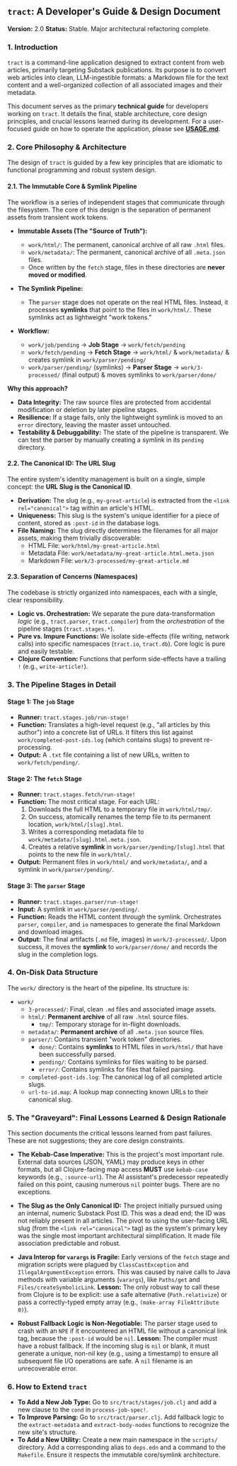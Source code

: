 ## `tract`: A Developer's Guide & Design Document

**Version:** 2.0
**Status:** Stable. Major architectural refactoring complete.

### 1. Introduction

`tract` is a command-line application designed to extract content from web articles, primarily targeting Substack publications. Its purpose is to convert web articles into clean, LLM-ingestible formats: a Markdown file for the text content and a well-organized collection of all associated images and their metadata.

This document serves as the primary **technical guide** for developers working on `tract`. It details the final, stable architecture, core design principles, and crucial lessons learned during its development. For a user-focused guide on how to operate the application, please see **[USAGE.md](../USAGE.md)**.

### 2. Core Philosophy & Architecture

The design of `tract` is guided by a few key principles that are idiomatic to functional programming and robust system design.

#### 2.1. The Immutable Core & Symlink Pipeline

The workflow is a series of independent stages that communicate through the filesystem. The core of this design is the separation of permanent assets from transient work tokens.

*   **Immutable Assets (The "Source of Truth"):**
    *   `work/html/`: The permanent, canonical archive of all raw `.html` files.
    *   `work/metadata/`: The permanent, canonical archive of all `.meta.json` files.
    *   Once written by the `fetch` stage, files in these directories are **never moved or modified**.

*   **The Symlink Pipeline:**
    *   The `parser` stage does not operate on the real HTML files. Instead, it processes **symlinks** that point to the files in `work/html/`. These symlinks act as lightweight "work tokens."

*   **Workflow:**
    *   `work/job/pending` -> **Job Stage** -> `work/fetch/pending`
    *   `work/fetch/pending` -> **Fetch Stage** -> `work/html/` & `work/metadata/` & creates symlink in `work/parser/pending/`
    *   `work/parser/pending/` (symlinks) -> **Parser Stage** -> `work/3-processed/` (final output) & moves symlinks to `work/parser/done/`

**Why this approach?**
*   **Data Integrity:** The raw source files are protected from accidental modification or deletion by later pipeline stages.
*   **Resilience:** If a stage fails, only the lightweight symlink is moved to an `error` directory, leaving the master asset untouched.
*   **Testability & Debuggability:** The state of the pipeline is transparent. We can test the parser by manually creating a symlink in its `pending` directory.

#### 2.2. The Canonical ID: The URL Slug

The entire system's identity management is built on a single, simple concept: the **URL Slug is the Canonical ID**.

*   **Derivation:** The slug (e.g., `my-great-article`) is extracted from the `<link rel="canonical">` tag within an article's HTML.
*   **Uniqueness:** This slug is the system's unique identifier for a piece of content, stored as `:post-id` in the database logs.
*   **File Naming:** The slug directly determines the filenames for all major assets, making them trivially discoverable:
    *   HTML File: `work/html/my-great-article.html`
    *   Metadata File: `work/metadata/my-great-article.html.meta.json`
    *   Markdown File: `work/3-processed/my-great-article.md`

#### 2.3. Separation of Concerns (Namespaces)

The codebase is strictly organized into namespaces, each with a single, clear responsibility.
*   **Logic vs. Orchestration:** We separate the pure data-transformation *logic* (e.g., `tract.parser`, `tract.compiler`) from the *orchestration* of the pipeline stages (`tract.stages.*`).
*   **Pure vs. Impure Functions:** We isolate side-effects (file writing, network calls) into specific namespaces (`tract.io`, `tract.db`). Core logic is pure and easily testable.
*   **Clojure Convention:** Functions that perform side-effects have a trailing `!` (e.g., `write-article!`).

### 3. The Pipeline Stages in Detail

#### Stage 1: The `job` Stage
*   **Runner:** `tract.stages.job/run-stage!`
*   **Function:** Translates a high-level request (e.g., "all articles by this author") into a concrete list of URLs. It filters this list against `work/completed-post-ids.log` (which contains slugs) to prevent re-processing.
*   **Output:** A `.txt` file containing a list of new URLs, written to `work/fetch/pending/`.

#### Stage 2: The `fetch` Stage
*   **Runner:** `tract.stages.fetch/run-stage!`
*   **Function:** The most critical stage. For each URL:
    1.  Downloads the full HTML to a temporary file in `work/html/tmp/`.
    2.  On success, atomically renames the temp file to its permanent location, `work/html/[slug].html`.
    3.  Writes a corresponding metadata file to `work/metadata/[slug].html.meta.json`.
    4.  Creates a relative **symlink** in `work/parser/pending/[slug].html` that points to the new file in `work/html/`.
*   **Output:** Permanent files in `work/html/` and `work/metadata/`, and a symlink in `work/parser/pending/`.

#### Stage 3: The `parser` Stage
*   **Runner:** `tract.stages.parser/run-stage!`
*   **Input:** A symlink in `work/parser/pending/`.
*   **Function:** Reads the HTML content *through* the symlink. Orchestrates `parser`, `compiler`, and `io` namespaces to generate the final Markdown and download images.
*   **Output:** The final artifacts (`.md` file, images) in `work/3-processed/`. Upon success, it moves the **symlink** to `work/parser/done/` and records the slug in the completion logs.

### 4. On-Disk Data Structure

The `work/` directory is the heart of the pipeline. Its structure is:

*   `work/`
    *   `3-processed/`: Final, clean `.md` files and associated image assets.
    *   `html/`: **Permanent archive** of all raw `.html` source files.
        *   `tmp/`: Temporary storage for in-flight downloads.
    *   `metadata/`: **Permanent archive** of all `.meta.json` source files.
    *   `parser/`: Contains transient "work token" directories.
        *   `done/`: Contains **symlinks** to HTML files in `work/html/` that have been successfully parsed.
        *   `pending/`: Contains symlinks for files waiting to be parsed.
        *   `error/`: Contains symlinks for files that failed parsing.
    *   `completed-post-ids.log`: The canonical log of all completed article slugs.
    *   `url-to-id.map`: A lookup map connecting known URLs to their canonical slug.

### 5. The "Graveyard": Final Lessons Learned & Design Rationale

This section documents the critical lessons learned from past failures. These are not suggestions; they are core design constraints.

*   **The Kebab-Case Imperative:** This is the project's most important rule. External data sources (JSON, YAML) may produce keys in other formats, but all Clojure-facing map access **MUST** use `kebab-case` keywords (e.g., `:source-url`). The AI assistant's predecessor repeatedly failed on this point, causing numerous `nil` pointer bugs. There are no exceptions.

*   **The Slug as the Only Canonical ID:** The project initially pursued using an internal, numeric Substack Post ID. This was a dead end; the ID was not reliably present in all articles. The pivot to using the user-facing URL slug (from the `<link rel="canonical">` tag) as the system's primary key was the single most important architectural simplification. It made file association predictable and robust.

*   **Java Interop for `varargs` is Fragile:** Early versions of the `fetch` stage and migration scripts were plagued by `ClassCastException` and `IllegalArgumentException` errors. This was caused by naive calls to Java methods with variable arguments (`varargs`), like `Paths/get` and `Files/createSymbolicLink`. **Lesson:** The only robust way to call these from Clojure is to be explicit: use a safe alternative (`Path.relativize`) or pass a correctly-typed empty array (e.g., `(make-array FileAttribute 0)`).

*   **Robust Fallback Logic is Non-Negotiable:** The parser stage used to crash with an `NPE` if it encountered an HTML file without a canonical link tag, because the `:post-id` would be `nil`. **Lesson:** The compiler must have a robust fallback. If the incoming slug is `nil` or blank, it must generate a unique, non-nil key (e.g., using a timestamp) to ensure all subsequent file I/O operations are safe. A `nil` filename is an unrecoverable error.

### 6. How to Extend `tract`

*   **To Add a New Job Type:** Go to `src/tract/stages/job.clj` and add a new clause to the `cond` in `process-job-spec!`.
*   **To Improve Parsing:** Go to `src/tract/parser.clj`. Add fallback logic to the `extract-metadata` and `extract-body-nodes` functions to recognize the new site's structure.
*   **To Add a New Utility:** Create a new main namespace in the `scripts/` directory. Add a corresponding alias to `deps.edn` and a command to the `Makefile`. Ensure it respects the immutable core/symlink architecture.
